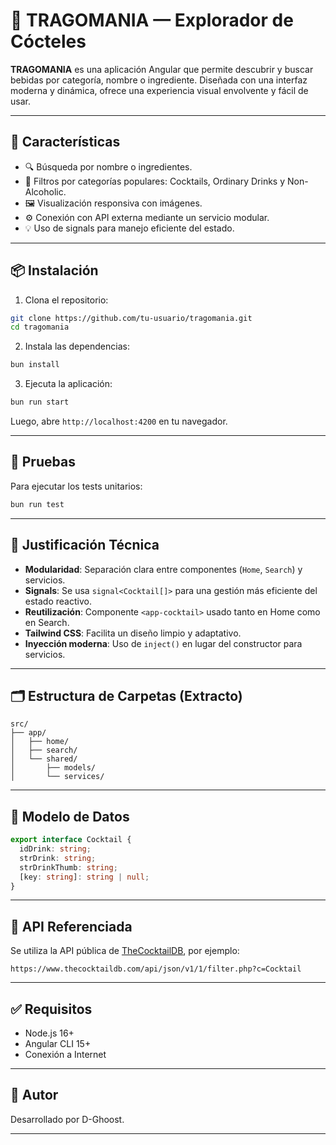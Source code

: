# 🥂 TRAGOMANIA — Explorador de Cócteles

**TRAGOMANIA** es una aplicación Angular que permite descubrir y buscar bebidas por categoría, nombre o ingrediente. Diseñada con una interfaz moderna y dinámica, ofrece una experiencia visual envolvente y fácil de usar.

---

## 🚀 Características

- 🔍 Búsqueda por nombre o ingredientes.
- 📂 Filtros por categorías populares: Cocktails, Ordinary Drinks y Non-Alcoholic.
- 🖼️ Visualización responsiva con imágenes.
- ⚙️ Conexión con API externa mediante un servicio modular.
- 💡 Uso de signals para manejo eficiente del estado.

---

## 📦 Instalación

1. Clona el repositorio:

```bash
git clone https://github.com/tu-usuario/tragomania.git
cd tragomania
```

2. Instala las dependencias:

```bash
bun install
```

3. Ejecuta la aplicación:

```bash
bun run start
```

Luego, abre `http://localhost:4200` en tu navegador.

---

## 🧪 Pruebas

Para ejecutar los tests unitarios:

```bash
bun run test
```

---

## 🧠 Justificación Técnica

- **Modularidad**: Separación clara entre componentes (`Home`, `Search`) y servicios.
- **Signals**: Se usa `signal<Cocktail[]>` para una gestión más eficiente del estado reactivo.
- **Reutilización**: Componente `<app-cocktail>` usado tanto en Home como en Search.
- **Tailwind CSS**: Facilita un diseño limpio y adaptativo.
- **Inyección moderna**: Uso de `inject()` en lugar del constructor para servicios.

---

## 🗂️ Estructura de Carpetas (Extracto)

```
src/
├── app/
│   ├── home/
│   ├── search/
│   └── shared/
│       ├── models/
│       └── services/
```

---

## 🧾 Modelo de Datos

```ts
export interface Cocktail {
  idDrink: string;
  strDrink: string;
  strDrinkThumb: string;
  [key: string]: string | null;
}
```

---

## 🔗 API Referenciada

Se utiliza la API pública de [TheCocktailDB](https://www.thecocktaildb.com/api.php), por ejemplo:

```
https://www.thecocktaildb.com/api/json/v1/1/filter.php?c=Cocktail
```

---

## ✅ Requisitos

- Node.js 16+
- Angular CLI 15+
- Conexión a Internet

---

## 📌 Autor

Desarrollado por D-Ghoost.

---
